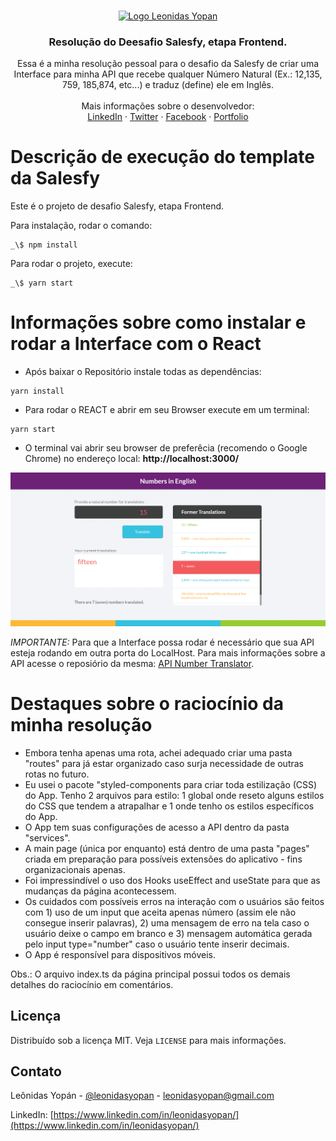 <br />
<p align="center">
  <a href="https://leonidasyopan.com/">
    <img src="https://leonidasyopan.com/img/logo-leonidas-yopan.png" alt="Logo Leonidas Yopan" width="300" height="94" target="_blank">
  </a>

  <h3 align="center">Resolução do Deesafio Salesfy, etapa Frontend.</h3>

  <p align="center">
    Essa é a minha resolução pessoal para o desafio da Salesfy de criar uma Interface para minha API que recebe qualquer Número Natural (Ex.: 12,135, 759, 185,874, etc...) e traduz (define) ele em Inglês.
    <br />
    <br />
    Mais informações sobre o desenvolvedor:
    <br />
    <a href="https://www.linkedin.com/in/leonidasyopan/" target="_blank">LinkedIn</a>
    ·
    <a href="https://twitter.com/leonidasyopan" target="_blank">Twitter</a>
    ·
    <a href="https://www.facebook.com/leonidasyopan" target="_blank">Facebook</a>
    ·
    <a href="https://leonidasyopan.com/" target="_blank">Portfolio</a>
  </p>
</p>

# Descrição de execução do template da Salesfy

Este é o projeto de desafio Salesfy, etapa Frontend.

Para instalação, rodar o comando:

```
_\$ npm install
```

Para rodar o projeto, execute:

```
_\$ yarn start
```

# Informações sobre como instalar e rodar a Interface com o React

- Após baixar o Repositório instale todas as dependências:

```
yarn install
```

- Para rodar o REACT e abrir em seu Browser execute em um terminal:

```
yarn start
```

- O terminal vai abrir seu browser de preferêcia (recomendo o Google Chrome) no endereço local:
  **http://localhost:3000/**

<img src="https://raw.githubusercontent.com/leonidasyopan/salesfy-challenge-frontend/master/src/assets/number-translator.png" alt="Visual Representation of the App">

_IMPORTANTE:_ Para que a Interface possa rodar é necessário que sua API esteja rodando em outra porta do LocalHost. Para mais informações sobre a API acesse o reposiório da mesma: <a href="https://github.com/leonidasyopan/SalesfyChallengeBackend" target="_blank">API Number Translator</a>.

# Destaques sobre o raciocínio da minha resolução

- Embora tenha apenas uma rota, achei adequado criar uma pasta "routes" para já estar organizado caso surja necessidade de outras rotas no futuro.
- Eu usei o pacote "styled-components para criar toda estilização (CSS) do App. Tenho 2 arquivos para estilo: 1 global onde reseto alguns estilos do CSS que tendem a atrapalhar e 1 onde tenho os estilos específicos do App.
- O App tem suas configurações de acesso a API dentro da pasta "services".
- A main page (única por enquanto) está dentro de uma pasta "pages" criada em preparação para possíveis extensões do aplicativo - fins organizacionais apenas.
- Foi impressindível o uso dos Hooks useEffect and useState para que as mudanças da página acontecessem.
- Os cuidados com possíveis erros na interação com o usuários são feitos com 1) uso de um input que aceita apenas número (assim ele não consegue inserir palavras), 2) uma mensagem de erro na tela caso o usuário deixe o campo em branco e 3) mensagem automática gerada pelo input type="number" caso o usuário tente inserir decimais.
- O App é responsível para dispositivos móveis.

Obs.: O arquivo index.ts da página principal possui todos os demais detalhes do raciocínio em comentários.

<!-- LICENSE -->

## Licença

Distribuído sob a licença MIT. Veja `LICENSE` para mais informações.

<!-- CONTACT -->

## Contato

Leônidas Yopán - [@leonidasyopan](https://twitter.com/leonidasyopan) - leonidasyopan@gmail.com

LinkedIn: [https://www.linkedin.com/in/leonidasyopan/](https://www.linkedin.com/in/leonidasyopan/)
